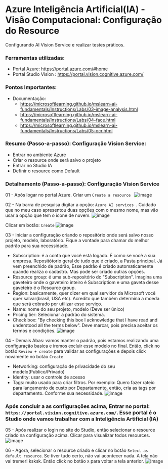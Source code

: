 # Azure Inteligência Artificial(IA) - Visão Computacional: Configuração do Resource
Configurando AI Vision Service e realizar testes práticos.


### Ferramentas utilizadas:

- Portal Azure: https://portal.azure.com/#home
- Portal Studio Vision : https://portal.vision.cognitive.azure.com/

### Pontos Importantes:

- Documentação:
    + https://microsoftlearning.github.io/mslearn-ai-fundamentals/Instructions/Labs/03-image-analysis.html
    + https://microsoftlearning.github.io/mslearn-ai-fundamentals/Instructions/Labs/04-face.html
    + https://microsoftlearning.github.io/mslearn-ai-fundamentals/Instructions/Labs/05-ocr.html

### Resumo (Passo-a-passo): Configuração Vision Service:

- Entrar no ambiente Azure
- Criar o resource onde será salvo o projeto
- Entrar no Studio IA
- Definir o resource como Default

### Detalhamento (Passo-a-passo): Configuração Vision Service

01 - Após logar no portal Azure. Criar um ``` Create a resource  ```
![image](https://github.com/user-attachments/assets/74e81e19-8c4d-42db-a3c6-9b93d4fe95bb)

02 - Na barra de pesquisa digitar a opção: ``` Azure AI services  ```. Cuidado que no meu caso apresentou duas opções com o mesmo nome, mas vão usar a opção que tem o ícone de nuvem.
![image](https://github.com/user-attachments/assets/8b61c68c-e269-4090-8d8b-b44b5d761077)

Clicar em botão: ``` Create ```
![image](https://github.com/user-attachments/assets/e658a628-f329-412f-a30f-4a9474610872)

03 - Iniciar a configuração criando o repositório onde será salvo nosso projeto, modelo, laboratório. Fique a vontade para chamar do melhor padrão para sua necessidade.
   * Subscription: é a conta que você está logado. É como se você a sua empresa. Repositótorio geral de tudo que é criado, a Pasta principal. Já vem preenchido de padrão, Esse padrão é criado automaticamente quando realiza o cadastro. Mas pode ser criado outras opções.
   * Resource group: é uma sub-repositório do "Subscription".
Imagina uma gaveteiro onde o gaveteiro inteiro é Subscriptiom e uma gaveta desse gaveteiro é o Resource group.
   * Region: basicamente, quer dizer em qual servidor da Microsoft você quer salvar(brasil, USA etc). Acredito que também determina a moeda que será cobrado por utilizar esse serviço.
   * Name: nome do seu projeto, modelo (Deve ser único)
   * Pricing tier: Selecionar a padrão do sistema.
   * Check box: "By checking this box I acknowledge that I have read and understood all the terms below". Deve marcar, pois precisa aceitar os termos e condições.
![image](https://github.com/user-attachments/assets/188b515a-fd4e-4973-9983-d3505ae796ad)

04 - Demais Abas: vamos manter o padrão, pois estamos realizando uma configuração basica e iremos excluir esse modelo no final. Então, click no botão ``` Review + create ``` para validar as configurações e depois click novamente no botão ``` Create ``` 
   * Networking: configuração de privacidade do seu modelo(Publico/Privado)
   * Identity: usar o controle de acesso
   * Tags: muito usado para criar filtros. Por exemplo: Quero fazer rateio para lançamento de custo por Departamento, então, cria as tags por departamento. Conforme sua necessidade.
![image](https://github.com/user-attachments/assets/8c6870b4-9686-4c93-b5c8-a049315f8e6b)

### Após concluir a as configurações acima, Entrar no portal: ``` https://portal.vision.cognitive.azure.com/ ```. Esse portal é o Studio onde vamos trabalhar com a Inteligência Artificial (IA)

05 - Após realizar o login no site do Studio, então selecionar o resource criado na configuração acima. Clicar para visualizar todos resources.
![image](https://github.com/user-attachments/assets/f8221fac-044a-46a9-9282-3f6ff24a9294)

06 - Agora, selecionar o resource criado e clicar no botão ``` Select as default resource ```. Se tiver tudo certo, não vai acontecer nada. A tela não vai tremer! ksksk. Então click no botão ``` X ``` para voltar a tela anterior.
![image](https://github.com/user-attachments/assets/895c1d5f-d79e-446c-abb6-c5ae3273d704)


